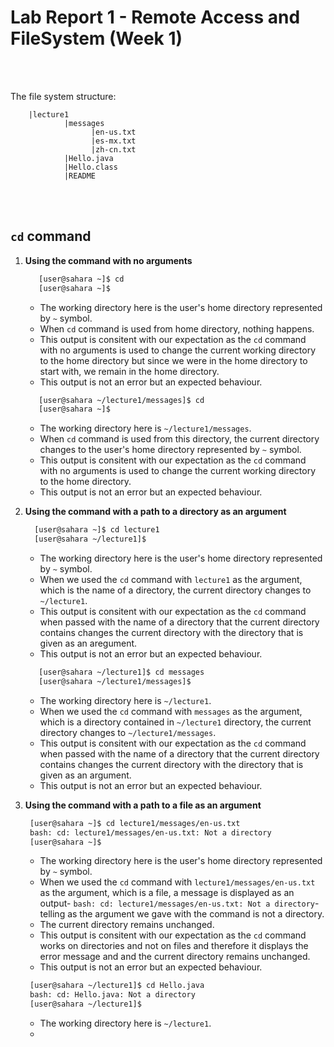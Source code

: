 # Lab Report 1 - Remote Access and FileSystem (Week 1)
<br/><br/> 

  The file system structure:
  
        |lecture1
                |messages
                      |en-us.txt
                      |es-mx.txt
                      |zh-cn.txt
                |Hello.java
                |Hello.class
                |README
     
 <br/><br/>      
## `cd` command
1.  **Using the command with no arguments**
   
    ```bash
       [user@sahara ~]$ cd
       [user@sahara ~]$ 
    ```
     *  The working directory here is the user's home directory represented by `~` symbol.
     *  When `cd` command is used from home directory, nothing happens.
     *  This output is consitent with our expectation as the `cd` command with no arguments is used to change the current working directory to the home directory but since we were in the home directory to start with, we remain in the home directory.
     *  This output is not an error but an expected behaviour.


    ```bash
       [user@sahara ~/lecture1/messages]$ cd
       [user@sahara ~]$ 
    ```
     *  The working directory here is `~/lecture1/messages`.
     *  When `cd` command is used from this directory, the current directory changes to the user's home directory represented by `~` symbol.
     *  This output is consitent with our expectation as the `cd` command with no arguments is used to change the current working directory to the home directory.
     *  This output is not an error but an expected behaviour.
    
    
    
2. **Using the command with a path to a directory as an argument**

    ```bash
      [user@sahara ~]$ cd lecture1
      [user@sahara ~/lecture1]$ 
    ```
    *  The working directory here is the user's home directory represented by `~` symbol.
    *  When we used the `cd` command with `lecture1` as the argument, which is the name of a directory, the current directory changes to `~/lecture1`.
    *  This output is consitent with our expectation as the `cd` command when passed with the name of a directory that the current directory contains changes the current directory with the directory that is given as an aregument.
    *  This output is not an error but an expected behaviour.
    
    ```bash
       [user@sahara ~/lecture1]$ cd messages
       [user@sahara ~/lecture1/messages]$ 
    ```
    *  The working directory here is `~/lecture1`.
    *  When we used the `cd` command with `messages` as the argument, which is a directory contained in  `~/lecture1` directory, the current directory changes to `~/lecture1/messages`.
    *  This output is consitent with our expectation as the `cd` command when passed with the name of a directory that the current directory contains changes the current directory with the directory that is given as an argument.
    *  This output is not an error but an expected behaviour.
    
3. **Using the command with a path to a file as an argument**

    ```bash
     [user@sahara ~]$ cd lecture1/messages/en-us.txt
     bash: cd: lecture1/messages/en-us.txt: Not a directory
     [user@sahara ~]$ 
    ```
     *  The working directory here is the user's home directory represented by `~` symbol.
     *  When we used the `cd` command with `lecture1/messages/en-us.txt` as the argument, which is a file, a message is displayed as an output- `bash: cd: lecture1/messages/en-us.txt: Not a directory`- telling as the argument we gave with the command is not a directory.
     *  The current directory remains unchanged.
     *  This output is consitent with our expectation as the `cd` command works on directories and not on files and therefore it displays the error message and and the current directory remains unchanged.
     *  This output is not an error but an expected behaviour.

    ```bash
     [user@sahara ~/lecture1]$ cd Hello.java
     bash: cd: Hello.java: Not a directory
     [user@sahara ~/lecture1]$ 
    ```
     *  The working directory here is `~/lecture1`.
     *  
